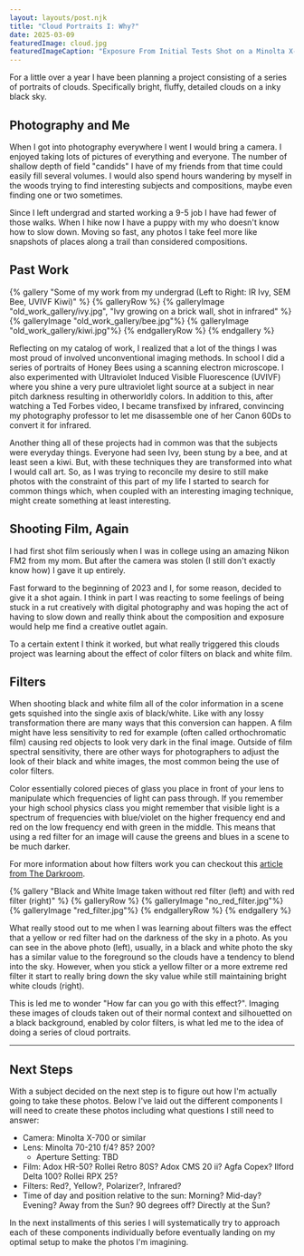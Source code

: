 ```yaml
---
layout: layouts/post.njk
title: "Cloud Portraits I: Why?"
date: 2025-03-09
featuredImage: cloud.jpg
featuredImageCaption: "Exposure From Initial Tests Shot on a Minolta X-700 with the 70-210 f/4"
---
```


For a little over a year I have been planning a project consisting of a series of portraits of clouds. Specifically bright, fluffy, detailed clouds on a inky black sky.


## Photography and Me
When I got into photography everywhere I went I would bring a camera. I enjoyed taking lots of pictures of everything and everyone. The number of shallow depth of field "candids" I have of my friends from that time could easily fill several volumes. I would also spend hours wandering by myself in the woods trying to find interesting subjects and compositions, maybe even finding one or two sometimes.

Since I left undergrad and started working a 9-5 job I have had fewer of those walks. When I hike now I have a puppy with my who doesn't know how to slow down. Moving so fast, any photos I take feel more like snapshots of places along a trail than considered compositions.

## Past Work

{% gallery "Some of my work from my undergrad (Left to Right: IR Ivy, SEM Bee, UVIVF Kiwi)" %}
{% galleryRow %}
{% galleryImage "old_work_gallery/ivy.jpg", "Ivy growing on a brick wall, shot in infrared" %}
{% galleryImage "old_work_gallery/bee.jpg"%}
{% galleryImage "old_work_gallery/kiwi.jpg"%}
{% endgalleryRow %}
{% endgallery %}

Reflecting on my catalog of work, I realized that a lot of the things I was most proud of involved unconventional imaging methods. In school I did a series of portraits of Honey Bees using a scanning electron microscope. I also experimented with Ultraviolet Induced Visible Fluorescence (UVIVF) where you shine a very pure ultraviolet light source at a subject in near pitch darkness resulting in otherworldly colors. In addition to this, after watching a Ted Forbes video, I became transfixed by infrared, convincing my photography professor to let me disassemble one of her Canon 60Ds to convert it for infrared. 

Another thing all of these projects had in common was that the subjects were everyday things. Everyone had seen Ivy, been stung by a bee, and at least seen a kiwi. But, with these techniques they are transformed into what I would call art. So, as I was trying to reconcile my desire to still make photos with the constraint of this part of my life I started to search for common things which, when coupled with an interesting imaging technique, might create something at least interesting.

## Shooting Film, Again
I had first shot film seriously when I was in college using an amazing Nikon FM2 from my mom. But after the camera was stolen (I still don't exactly know how) I gave it up entirely. 

Fast forward to the beginning of 2023 and I, for some reason, decided to give it a shot again. I think in part I was reacting to some feelings of being stuck in a rut creatively with digital photography and was hoping the act of having to slow down and really think about the composition and exposure would help me find a creative outlet again. 

To a certain extent I think it worked, but what really triggered this clouds project was learning about the effect of color filters on black and white film.

## Filters
When shooting black and white film all of the color information in a scene gets squished into the single axis of black/white. Like with any lossy transformation there are many ways that this conversion can happen. A film might have less sensitivity to red for example (often called orthochromatic film) causing red objects to look very dark in the final image. Outside of film spectral sensitivity, there are other ways for photographers to adjust the look of their black and white images, the most common being the use of color filters.

Color essentially colored pieces of glass you place in front of your lens to manipulate which frequencies of light can pass through. If you remember your high school physics class you might remember that visible light is a spectrum of frequencies with blue/violet on the higher frequency end and red on the low frequency end with green in the middle. This means that using a red filter for an image will cause the greens and blues in a scene to be much darker.

For more information about how filters work you can checkout this [article from The Darkroom](https://thedarkroom.com/color-filters-with-bw-film/).

{% gallery "Black and White Image taken without red filter (left) and with red filter (right)" %}
{% galleryRow %}
{% galleryImage "no_red_filter.jpg"%}
{% galleryImage "red_filter.jpg"%}
{% endgalleryRow %}
{% endgallery %}

What really stood out to me when I was learning about filters was the effect that a yellow or red filter had on the darkness of the sky in a photo. As you can see in the above photo (left), usually, in a black and white photo the sky has a similar value to the foreground so the clouds have a tendency to blend into the sky. However, when you stick a yellow filter or a more extreme red filter it start to really bring down the sky value while still maintaining bright white clouds (right).

This is led me to wonder "How far can you go with this effect?". Imaging these images of clouds taken out of their normal context and  silhouetted on a black background, enabled by color filters, is what led me to the idea of doing a series of cloud portraits.

---

## Next Steps
With a subject decided on the next step is to figure out how I'm actually going to take these photos. Below I've laid out the different components I will need to create these photos including what questions I still need to answer:

- Camera: Minolta X-700 or similar
- Lens: Minolta 70-210 f/4? 85? 200?
    - Aperture Setting: TBD
- Film: Adox HR-50? Rollei Retro 80S? Adox CMS 20 ii? Agfa Copex? Ilford Delta 100? Rollei RPX 25?
- Filters: Red?, Yellow?, Polarizer?, Infrared?
- Time of day and position relative to the sun: Morning? Mid-day? Evening? Away from the Sun? 90 degrees off? Directly at the Sun?

In the next installments of this series I will systematically try to approach each of these components individually before eventually landing on my optimal setup to make the photos I'm imagining.

